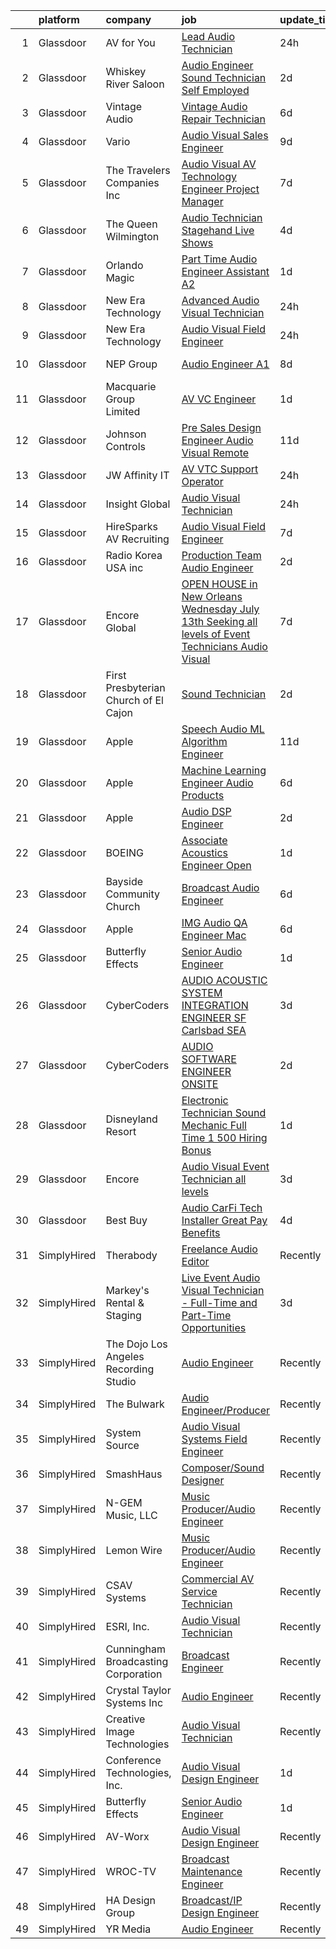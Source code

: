 

|    | platform    | company                               | job                                                                                                                                                                                                                                                                                                                                                                                                                                                                                                                                                                                                                                                                                                                                                                                                                                                                                                                                                                                                                                                                                                                                                                                                                                                                                                                                                                                                      | update_time   | location                    |
|---:|:------------|:--------------------------------------|:---------------------------------------------------------------------------------------------------------------------------------------------------------------------------------------------------------------------------------------------------------------------------------------------------------------------------------------------------------------------------------------------------------------------------------------------------------------------------------------------------------------------------------------------------------------------------------------------------------------------------------------------------------------------------------------------------------------------------------------------------------------------------------------------------------------------------------------------------------------------------------------------------------------------------------------------------------------------------------------------------------------------------------------------------------------------------------------------------------------------------------------------------------------------------------------------------------------------------------------------------------------------------------------------------------------------------------------------------------------------------------------------------------|:--------------|:----------------------------|
|  1 | Glassdoor   | AV for You                            | [Lead Audio Technician](https://www.glassdoor.com/partner/jobListing.htm?pos=105&ao=1110586&s=58&guid=00000181bdabe217a570b6a3a66bd99b&src=GD_JOB_AD&t=SR&vt=w&ea=1&cs=1_0cbc3bff&cb=1656744567659&jobListingId=1007977624948&cpc=AED165184C5D3F86&jrtk=3-0-1g6uqnohrh7it801-1g6uqnoi72go0000-d8b9a1a51ef829f0--6NYlbfkN0CNayYzF1mBaI40OgT78t3Q2d9IxlwDzhsYR4HK7epYUcvSE9uhuRnTwB3XMKr-f0Rgvv7u0tMsSHb-5krd0N5ivpAVyy2OlGdjBUP7rvPa_P-t716QTD6PM-G0bycgkByYN8mDB_c-L0LFlaEyc9x47p89BzQUoPS51Ow82zM5rH30B_FOaAbLyNjI93zm2FsJo6NDCMgUDC1ANkw1hihFzub0qO-UjvHMG19ZNLCYUCgckkwXGZszN9Rjf9sd9VhbCZp9KxSDwa447dYAdjc0D1iq3W0DMjeowPMyZn1wLzVPVDxzbQ-IIu2dj57WO2kf1yUx0kEFHWSTF-2KbwaY3gVzeQWGm6bxNT58Tp9DaC91IaGdttkPrfUDM5z2JDbA0jlzP_HeSe4rmWuTnCuD-uk9gBYIPyWPY-BIuDk04pECpvePeIjUEytiDxqJ1aV8EuK-sict2-1BQGM-3KmYHsOubPpUIUqZ4Ve14_fzgd7atO246SdnTipXvGfKPg5K772fAuyqtQ%3D%3D)                                                                                                                                                                                                                                                                                                                                                                                                                                                                                                                             | 24h           | United States               |
|  2 | Glassdoor   | Whiskey River Saloon                  | [Audio Engineer   Sound Technician   Self Employed](https://www.glassdoor.com/partner/jobListing.htm?pos=128&ao=1136043&s=58&guid=00000181bdabe217a570b6a3a66bd99b&src=GD_JOB_AD&t=SR&vt=w&ea=1&cs=1_2e7d44b2&cb=1656744567662&jobListingId=1007971269908&jrtk=3-0-1g6uqnohrh7it801-1g6uqnoi72go0000-a9997545a0f489a2-)                                                                                                                                                                                                                                                                                                                                                                                                                                                                                                                                                                                                                                                                                                                                                                                                                                                                                                                                                                                                                                                                                  | 2d            | Nashville, TN               |
|  3 | Glassdoor   | Vintage Audio                         | [Vintage Audio Repair Technician](https://www.glassdoor.com/partner/jobListing.htm?pos=106&ao=1110586&s=58&guid=00000181bdabe217a570b6a3a66bd99b&src=GD_JOB_AD&t=SR&vt=w&ea=1&cs=1_084ec3c3&cb=1656744567659&jobListingId=1007963567629&cpc=1AD9FB1E01C94A37&jrtk=3-0-1g6uqnohrh7it801-1g6uqnoi72go0000-58d508f470896aae--6NYlbfkN0BTy4Vq3kUv-8E8fBOrhZt-7WJQYqv7u2ur6JnxlE7nq8o-KOwVTrpWn5LKOajU7h6hwRNTDWIHzXgyaul3ls_SrgdYnD1IdYyfp6eA9Molb9hTxuJ51-aeqpNSbONoP5_28T_5gGVyArpqtNUMURu8oEvTqIwhifmaZYRlOM5Rb0G4FjrNodewwt0eicsirXEgnzDYw95B1FmUWNlsk4khEJNg98gNpASDKprBN5ZyRyYBp2h-fuoPxj-Kri0GEwFnvkzRU8AUVk7fmq_B-4qxEsw6ZC0ulEkekBRrDwoTFbucpEmNc8G0ppvj1vAo2QUUUTwK9UjelsfarSpFLITA3DzfuBy-lBLKIv8PukmV6aI7Fd84lBNbT6E1PX5O4Zr3Y9ZsTk2INrUwxFW3fmV4NurJWiOwdkpsAw_m0IUZb4qlzWLAe9JRQnr77YRuLRooDIgeKHcwQdgicL4hYbeZnH23rDQ_Mj3_saejMR_5S0J22R4tgcVH62H_jnPdKFGtTKU4CMPzBGid5ed8wbfe)                                                                                                                                                                                                                                                                                                                                                                                                                                                                                                               | 6d            | United States               |
|  4 | Glassdoor   | Vario                                 | [Audio Visual Sales Engineer](https://www.glassdoor.com/partner/jobListing.htm?pos=101&ao=1110586&s=58&guid=00000181bdabe217a570b6a3a66bd99b&src=GD_JOB_AD&t=SR&vt=w&ea=1&cs=1_9b0c6a2a&cb=1656744567659&jobListingId=1007957200554&cpc=69B8552047CEAB84&jrtk=3-0-1g6uqnohrh7it801-1g6uqnoi72go0000-1cd875a76430fbde--6NYlbfkN0A4hgeKHdLyHgzaskNEvl2xXMVaueUT71iJOYpLYISQUMokOAxkb6e4txPs6f_S0ebvVT7mjiRIXvY5BrDZHvuKSsr0IpYfoC1TsAC_ZQuScOAhnEr9Rz-GRhmj27X-NIXUH769hQWDtwZmq8aVdcyqDKSjiBY_YyXgHRRdAo-w6Uv0R33OrIb4W-BpGXjT4ks9TlIRrMS3uHKXUdKgDaHtc5zQJbuVkLibUWxA60QCgbaQOOuxaUZqgwF82KTWxJuWVgUj73udTb2F7b7xz9AOD51i06SJ3P5D7KkoCEOKLmENz3Tue7HKpn9KBk38qSiBoXSFFuaCXrHO7cQY1xlwXzHqcacxKVjU6qdRHcYV7tgNZog0c99pqVi0YuBpyqcEAi39WtNmncqCLVxq5f9skiaN4sMAeujbPHY5RBHfW1E7paCtY9mSOgW5lTIO8DPbEpQsKOolgkIoLW57fJBi2YJ-_kLpHL4RohJmq5SRThRegas2mALFOcB7NfPlZ6v548JToxTwu4zsXqVVAJ2O)                                                                                                                                                                                                                                                                                                                                                                                                                                                                                                                   | 9d            | Remote                      |
|  5 | Glassdoor   | The Travelers Companies  Inc          | [Audio Visual  AV  Technology Engineer  Project Manager ](https://www.glassdoor.com/partner/jobListing.htm?pos=112&ao=1110586&s=58&guid=00000181bdabe217a570b6a3a66bd99b&src=GD_JOB_AD&t=SR&vt=w&cs=1_ff78292a&cb=1656744567660&jobListingId=1007962119256&cpc=036CEF58F9688075&jrtk=3-0-1g6uqnohrh7it801-1g6uqnoi72go0000-9157db76399edcec--6NYlbfkN0DwhCR4mE7Dx-CLhz4PI5BhfvPze6ywMzhMsBH5psjCE2akgMDjbc7mgQRF-OO2fE77lmnsitHlMYe71DgCkOAXZbjW_MU9NoF73Rz7QR4gynPML1oO3IhXy6i7KhHOCo_-HDw9Kx3MAhhfqDomPSpYcsyzxPKpoyH0P8Wtxhv9lghcapDdNlyBmlEjrCPg5akrAnLUIHgHWc0Aq3QMrFlCA_PoIlwN5lZw_2M5okDiYDuUUVJBpqCmkz6qaiFULMNlUBIWpQF06zQ-9uGgCIyO1uYqo8ghh4Tf31OPkWperTvii0wZt0KVgcXhEojiyUUtjYcXQZpsd5X-m9P5UUIMDMD4fDVl8yFqgEQUMca1MytPBwrThseiLB0qgXETUlRNlXJ0E3CLUUP3zq3gzJwBibCWZreiWr0AVShYyzuYGmc-98RZW1iv_einWtNB6ily2HTCgG2ftRnyY1OhkuHDTNLD8hZcNKYghcYhNw66zX8o4J8QyzJvyG4rusSyToHqyEyJm9Yjc_j3zqQj07UFHIxPv2hHJ0EjNhNuLLTEBGHSz3hc7jsTxTIapFr3E-NVTeXX48dMN16Ekr1Z3FEQK4q7wf0UuuNMTr_OTKffC4vRRXr4u7Yt)                                                                                                                                                                                                                                                                                                                                                                                            | 7d            | Hartford, CT                |
|  6 | Glassdoor   | The Queen Wilmington                  | [Audio Technician Stagehand   Live Shows](https://www.glassdoor.com/partner/jobListing.htm?pos=108&ao=1110586&s=58&guid=00000181bdabe217a570b6a3a66bd99b&src=GD_JOB_AD&t=SR&vt=w&ea=1&cs=1_ba14cc7f&cb=1656744567660&jobListingId=1007966552689&cpc=3B453408E5782294&jrtk=3-0-1g6uqnohrh7it801-1g6uqnoi72go0000-0a597ef59f6595a1--6NYlbfkN0DAwgduWqBP7ymGN-lTADpinz2i-23XbRAyg5ywqS-MDZOH5KRN50Eg5OshODzGLGLm13hQoyykeIYb-JTZUuH0L7njB9xeMMJOPPM-oOtUH1EqH2n7RNEK3ml12EUNwhUD3Aopz7w6Aobj32vU-06-WoqIu1BrmOxEESeLkys559iOMOMXe_898IogzIvHgHU_90knbx2KaUCWmKUo6yOJ9L9s4jN9zRqHIDCdSL72qBvXspdglEIMIXm84dPcGPttP-0dCP6d9Yri5nn1RwAatI7FzVjXCjr-jSKEaDuIu4CH_TUa81AI8divT76Sd2Jc1JoT5iQikKEFkV8SM5CFo10PINMaQ5sDFzpkTGGOcsKgcIFDpN5RhkMthwf2wxQTbE-WnkRMx7uGYPAHOF8gxe9pJOr5sSvloP_CggdO75CFf7D-LIX2qm3v7JmP9Kq8X6aM1MQAisjQb3fjGKD7LWw6Y2dxTBtlLsALD7Tx4FBg63auQ2eoqIDOVKv0hYVLqxLBla_VBQ%3D%3D)                                                                                                                                                                                                                                                                                                                                                                                                                                                                                                           | 4d            | Wilmington, DE              |
|  7 | Glassdoor   | Orlando Magic                         | [Part Time Audio Engineer Assistant  A2 ](https://www.glassdoor.com/partner/jobListing.htm?pos=126&ao=1136043&s=58&guid=00000181bdabe217a570b6a3a66bd99b&src=GD_JOB_AD&t=SR&vt=w&cs=1_715fe9f7&cb=1656744567662&jobListingId=1007973255395&jrtk=3-0-1g6uqnohrh7it801-1g6uqnoi72go0000-5782749b78aef498-)                                                                                                                                                                                                                                                                                                                                                                                                                                                                                                                                                                                                                                                                                                                                                                                                                                                                                                                                                                                                                                                                                                 | 1d            | Orlando, FL                 |
|  8 | Glassdoor   | New Era Technology                    | [Advanced Audio Visual Technician](https://www.glassdoor.com/partner/jobListing.htm?pos=119&ao=1110586&s=58&guid=00000181bdabe217a570b6a3a66bd99b&src=GD_JOB_AD&t=SR&vt=w&cs=1_01ddc959&cb=1656744567661&jobListingId=1007976621486&cpc=878687325D2A5CC7&jrtk=3-0-1g6uqnohrh7it801-1g6uqnoi72go0000-ce805bc4f826c2dc--6NYlbfkN0AfJG_xRG53mg9dqGX-4VxTWJDceace7w4jwCqXHg4RLhP8YKpBAAOY2lKQH1t5-vC2A0oA873bfHflWe_bO9WRMj4f37PahWLmp3hsVSOpOEUedzzPxy2qdk74vCuaUtSF4OG1g4W5N_52AG-pGwAlRa6vWNI0jyILVkXHXIOq2bcArL7qdE5gOhm3SYiHPVylTrqzJVKbfb9WgGoeuLleKcq5uaA-9Mw9adKNZwpmpw8GZT3_pJKbj1XWOFFjsTbkW511KlkjWD7KEcLe5k50hiMbIIBi8XzsriAQhn-o99SMLveUJ3bsV2n2i80kxC7p1e9ddwD77PBlQGNs9xeRyiCQBiEc7eD74eScx0aSMSL4KSkv5xTZ_qXeN5XIpzu7PrAURk62X1zKwWXemqdgkrLqBQGmtemsKv-0a1EULdsaBKnl1zlWwtYs3Q61lYqOkI8HzYb9GsR0sHEJiRS6b0-M_K40kueqGXEZ37IDBw%3D%3D)                                                                                                                                                                                                                                                                                                                                                                                                                                                                                                                                                       | 24h           | Columbus, OH                |
|  9 | Glassdoor   | New Era Technology                    | [Audio Visual Field Engineer](https://www.glassdoor.com/partner/jobListing.htm?pos=113&ao=1110586&s=58&guid=00000181bdabe217a570b6a3a66bd99b&src=GD_JOB_AD&t=SR&vt=w&cs=1_eda734b9&cb=1656744567661&jobListingId=1007976619868&cpc=214153447B1391FC&jrtk=3-0-1g6uqnohrh7it801-1g6uqnoi72go0000-a5b1ab3249371daf--6NYlbfkN0AfJG_xRG53mg9dqGX-4VxTWJDceace7w4jwCqXHg4RLhP8YKpBAAOY2lKQH1t5-vC2A0oA873bfFQAzioHO7A5g9ar69k4xTY8SlhoiemRuXLpoqgajYQ956ZrlclGkWyr0Gic6OsmnXhhxXjiWDQmfiMm0LQGMYTWi6FXPp7UUZbKTdQ7V_kUlGDmywus8QTWAClpkCkp1T8wszlFPYTPPk1v2ZwkbU2pVzIjbCHATwfa8Iw-OBubn39mWzNhUnmxOmib77_wuRL82pQ198npNdIZQg1dCrVomFVphCDbwCvQlDuPigqipC92BvQbpabLnO4mvd-rU4AmJlb2W1ytzaEa-Qly3YyOuN9DyDoGyV83LvqASuUx3zFfpE8B0Mq06M0yPNo95bzffwnEcZ72K136SFRSdZvfLCVWz4WcLAq3dZ13-XQAX1UgijIJN1VAsgqhYgihg9aHNWAxMU4OIIvvcD7O6Ku6WuLZIvfz7A%3D%3D)                                                                                                                                                                                                                                                                                                                                                                                                                                                                                                                                                            | 24h           | Minnetonka, MN              |
| 10 | Glassdoor   | NEP Group                             | [Audio Engineer A1](https://www.glassdoor.com/partner/jobListing.htm?pos=129&ao=1136043&s=58&guid=00000181bdabe217a570b6a3a66bd99b&src=GD_JOB_AD&t=SR&vt=w&ea=1&cs=1_b4c3f578&cb=1656744567662&jobListingId=1007960748460&jrtk=3-0-1g6uqnohrh7it801-1g6uqnoi72go0000-93ec31f0eeedc6ba-)                                                                                                                                                                                                                                                                                                                                                                                                                                                                                                                                                                                                                                                                                                                                                                                                                                                                                                                                                                                                                                                                                                                  | 8d            | New York, NY                |
| 11 | Glassdoor   | Macquarie Group Limited               | [AV VC Engineer](https://www.glassdoor.com/partner/jobListing.htm?pos=102&ao=1110586&s=58&guid=00000181bdabe217a570b6a3a66bd99b&src=GD_JOB_AD&t=SR&vt=w&cs=1_825a7b98&cb=1656744567658&jobListingId=1007975168648&cpc=A4C1E4276E693E09&jrtk=3-0-1g6uqnohrh7it801-1g6uqnoi72go0000-feee33885a548d26--6NYlbfkN0Buby3bM6xh3PvoctOm6nU0sG10uZOdQYvMWxvRDCBuHZP9gZtXeKBRA3GjHBhNf7pD68zSqMIpsJ-qYwWljPySJwgwQ8tg1xacKIWJSHiEWGWcl_uj_tFfrwb85AbQKVMCkY2qJ_5pcRCCPNChoJkKIIM-ZRqclLdIgjFmBsHPAqKC_w2u9BUczm6QDj0LD6EtAsT5i7Oz7iROU9M1ElXY9GmGkbri2t90wsOmi9t_GivLIBk9Oqh1FYz82A1kPKArLlgVWni10WM4NRPCn6PG3FE0vqdUSUP3GaXKuQhN_3FIE5jTkBWAmWFQovqvnkaXwXZH_NeJb0QPuPNdOKeFc83mJ5cWveEYd0eHHkh1xD6rTYt0CODTSJgreIrLQUyr1kXmrqp7kvdQWKDD3wqzmUqnrgrlLniZ7kjA85itHubDm-K2LwjEshilfqUBLVMN1nadI-YX6RC-UQZLicaUYbz8xdArtDgIfuRxaBvegBVKfeGD7bTy82sBwjDi58In3emSTykfMg%3D%3D)                                                                                                                                                                                                                                                                                                                                                                                                                                                                                                                                         | 1d            | New York, NY                |
| 12 | Glassdoor   | Johnson Controls                      | [Pre Sales Design Engineer  Audio Visual Remote](https://www.glassdoor.com/partner/jobListing.htm?pos=103&ao=1110586&s=58&guid=00000181bdabe217a570b6a3a66bd99b&src=GD_JOB_AD&t=SR&vt=w&cs=1_b235c5b3&cb=1656744567658&jobListingId=1007952143167&cpc=F98E0F2420A5F546&jrtk=3-0-1g6uqnohrh7it801-1g6uqnoi72go0000-b3f02605dbb9b13b--6NYlbfkN0BiJjoAX1y632RJo0LgExWlQmIqESJcD9SmircHFj8EI1Q71FD2QN7UPy-wV1RweULECK8rGZdpcMgMtsPMEj30bZXTgUjCRjd0-d03T3R7Li5zA9aq2KuSMeYIhwDv1QhePEYm5fpdszIRdHK2LGb8Qgic8L2245-4rRbtk_1P8J69t-mn5x-Uu7u5FuETfl5lxTNi2xS2uNkV4ilvWAbdToLs2MolXJVz_5IopBDpKdIJrbnG29EtDDo-OzRnR0m3z26qyNrOYHkvyQlGU82c85QBFb3i4yjiYYx_ceDA50dcA9XEe8_DYEiwHpA9EmMfWjn8dAk4nw1Unyz_0tK2XYqAesnwNKllElduz9bIXy5bkyMDzJ4Lx9vnq4G6AJTMxE_q4xpiKks1Lp4diaH_l0Q-ee_zyFlwErGMxaA3iFJLw-5tO9ImdZ2hM31uq8FybTLSFMIcI4pAATuMYQHSJ8kH-HU49OgH5LvmbdPiqvEj9fMQpH-JheSAwJPkwbo%3D)                                                                                                                                                                                                                                                                                                                                                                                                                                                                                                                       | 11d           | Roswell, GA                 |
| 13 | Glassdoor   | JW Affinity IT                        | [AV VTC Support Operator](https://www.glassdoor.com/partner/jobListing.htm?pos=110&ao=1110586&s=58&guid=00000181bdabe217a570b6a3a66bd99b&src=GD_JOB_AD&t=SR&vt=w&ea=1&cs=1_bf033678&cb=1656744567660&jobListingId=1007977830934&cpc=619322B613A5457C&jrtk=3-0-1g6uqnohrh7it801-1g6uqnoi72go0000-20b76cec42a21c5e--6NYlbfkN0DfhRLDY5E7BVY3xhBTAobuSaZ3WR2SqAJ-w4NHeQGDZ4N7kqSqiwTqhA3g91HCjWRG5hG72Y_h_60ixxe0b-MBr78LGcqMDR_mqk-hyO-CWEkGiF5lU68Xf4a8zvaA-DkL6Io8OwyFLpCALOTo1Yk3uP-EISnwhz8VLNCfHvvYUi-KTVb4KGs9Rtl4JBQbANMuC4wSC8UVLZwe0VG4UQgWgjM6I39TN0zbMBCgINNuTlOxWXmOLZqobZaydXWV0WC69MAx-8JudNIZmFh1d52PwZWjUSVTeEvIiPSbZOikkQJN4sCsv8cry7A2t-Cdco64kXe4OtpUDEPVI3prHI8vz8NU5ZCDtlED5fxOJFvNkyNBHvG5n_SxgvSn2KYtyI2ZTOrqSRco9b2-j8svHJnHGwBo9lsgWpik3cLFOSsKNfoyAYzID10dmtnSTERCy4p4n6GVOf1FLnfmoyBJFyva4GzxCNKNIy0yMOKh3qApd24rL20GStv1Ef4qTXRtiUvUIPvPyNtaug%3D%3D)                                                                                                                                                                                                                                                                                                                                                                                                                                                                                                                           | 24h           | Manassas, VA                |
| 14 | Glassdoor   | Insight Global                        | [Audio Visual Technician](https://www.glassdoor.com/partner/jobListing.htm?pos=125&ao=1110586&s=58&guid=00000181bdabe217a570b6a3a66bd99b&src=GD_JOB_AD&t=SR&vt=w&ea=1&cs=1_7a4ec960&cb=1656744567662&jobListingId=1007977254999&cpc=654405A9B1E0A9F5&jrtk=3-0-1g6uqnohrh7it801-1g6uqnoi72go0000-2cf78cfa7ae09237--6NYlbfkN0BKkHZu3wF05EeDimN_p6sYpKCMArvwa95YdH7UpkaBCoSUOkIYlUzfko_ccLyKPPJkb8BOJ4g2CEB71fpalQw85JP1zyTvN421pSn2EqizEi2E05Ka7ZovWwPkxxTUCm7nIB8whW1ePGOb8_PE_0_jIZIAxy-PbRGsFduFArJ9OFWM-qDfH9S1hM1jupWudMcFWDwS-dl0DIOD18nxUc_DV67rVUuH5RcY8XU9ctRaYbK-YZCQS0_AYo-OUVONX3juwfTvSQ8luyaaIKhdONfw7NxdtpVRV74TmF4OvfQyJHb1AFFdUgqMgtVQMa5S8Ix7wMc6LYSrB2xIpQyx9-XjAqKDQIKG9BaQAK98d-8-yzVffkXKtpQMIS2J0M-E7fMGN5NCVydeR54mCE3BynlpFVKzKbiaPe0RvlLPw-Bo73SkIlisIzgy20RMu_h8eDZf-IzAQ0sfH6kRdFuCZKdP7QXqdUl3YvkiN3wnxnZBrkZPgxgq6c9ZpVFelrIEO0piHg0EwUesYQ%3D%3D)                                                                                                                                                                                                                                                                                                                                                                                                                                                                                                                           | 24h           | Phoenix, AZ                 |
| 15 | Glassdoor   | HireSparks AV Recruiting              | [Audio Visual Field Engineer](https://www.glassdoor.com/partner/jobListing.htm?pos=122&ao=1110586&s=58&guid=00000181bdabe217a570b6a3a66bd99b&src=GD_JOB_AD&t=SR&vt=w&ea=1&cs=1_7a3b2e5e&cb=1656744567662&jobListingId=1007962002860&cpc=155EB9D5185558AF&jrtk=3-0-1g6uqnohrh7it801-1g6uqnoi72go0000-81184c844dfa92f3--6NYlbfkN0CgISsLKYw0qJRFWluNVVgIYeD3xM8qesrjCvAKwjwwKRSQqxAUlElEhVVO1a0J4UkA37poQgjbZY1QnDTPT4wS0_E0_dOPhz9b7tU5JjqzJS1dMLA1AzCzxnGbsVx9aUqbHR8up0zyA7HgNw_mohGK8b_MkA3gUE-1OV1kvumezIQA3fLQjC3MZmndA_s6r_Tw3bahM_zeg4qvgn6EPtCyS4eXpAML3jxUYeBB8sVVpG7zGHRYs2LSR5gBJJTHtpbW_9nhgd5-nghtKy0qJYH3ODjbRmsD5fo6iMk9C3IMyFUCyUcI7VjChFQGsQIU1dbGcBEhq7xNdqxjJomA-HZCNqLtI5W-Esj1JvAdSK3s3mZVRbJo7mrbBoA_RUuieGj1A2WMgIzysiIPSzBzjveguE1Hqz629VGnQFxyAOy8OVXRykut6Svz82ywMbCjfQVN0JZEsZ1-Z5jzQ5scDgJU7GycJsKlxXvpVVlGCBV6e3YSLLFVlwegGxiNT08QIGT7hd3XVAFVSxmhugjh3zcj)                                                                                                                                                                                                                                                                                                                                                                                                                                                                                                                   | 7d            | Washington, DC              |
| 16 | Glassdoor   | Radio Korea USA  inc                  | [Production Team Audio Engineer](https://www.glassdoor.com/partner/jobListing.htm?pos=109&ao=1110586&s=58&guid=00000181bdabe217a570b6a3a66bd99b&src=GD_JOB_AD&t=SR&vt=w&ea=1&cs=1_e444c4ec&cb=1656744567660&jobListingId=1007971360527&cpc=1120CD366D53BFD9&jrtk=3-0-1g6uqnohrh7it801-1g6uqnoi72go0000-c49b9dda932026b5--6NYlbfkN0DeXU0vMxLyKhfauY-dgUBa_3v1DHLtGGo4EP_Dl8CiY0U2FbFCTSNb0R-8JM4BTXHCxFRrCG2AE5RZAwhnc0KU72O88kCYsCT8ywECthNN6o7yCMeR7px8Z03FQkXUrQZImNN1D1Lf21QvQeprZ0o7jCVpe0rNZPyF-9KlmqVWsw42AWeZXvuOIG7A-J5MLPYbu1YP9tM9JK2OFvzzecydfY8w0KkdP048w9UctvcnsqNK7MTyxHj4Bwe_YH-hnUtszuWJVh9no4zn5JaadYDPaD7XK_AyGdi2v7WGS-6P6z2ujRJZfcHMxySesomSiRXa_HYFX97_RbEQ8Z-n5F-VudN_hE0iB7d89la20OBKBOu07GW-to_rF-7P6sINXH6gCfHYkHzDMd4nhUhD1c7CVTmFwn4X_mPg-zQHWN0T7SxbKbQxz70hJPPoPHRm436bBv7ChidNVkc0MDz-YrPJoRqvsbLvGEVfcVvXTtFSctBB77KIyZwVmVVVw4heGuHp_0Xsp7Szbw%3D%3D)                                                                                                                                                                                                                                                                                                                                                                                                                                                                                                                    | 2d            | Los Angeles, CA             |
| 17 | Glassdoor   | Encore Global                         | [OPEN HOUSE in New Orleans  Wednesday  July 13th   Seeking all levels of Event Technicians Audio Visual](https://www.glassdoor.com/partner/jobListing.htm?pos=104&ao=1110586&s=58&guid=00000181bdabe217a570b6a3a66bd99b&src=GD_JOB_AD&t=SR&vt=w&cs=1_08cbf3d7&cb=1656744567659&jobListingId=1007961869166&cpc=FB6F227FC56D9DE8&jrtk=3-0-1g6uqnohrh7it801-1g6uqnoi72go0000-4e62b0665614b34d--6NYlbfkN0DiX9_ELqLcWvcQdAJ_mAJi2NFOxgwEdIhsd60HBEEsVHnokwncYg88s1gG51m27l67RsGGCSliUj6GlgU3-WEzT3ywkHvhfJ9yTJvA4JfrbjGKz6WQF9NShE0qDD7zGTlM_dTa45uHycAVPCnH4JBa1lhXMaG8vky3Zr6M4eHDzO3b8pqey77Epp_nEuPtBqvRZGnwiNMPXeZCRZ1FBRHeEMJWmMsm2PtUBho-VZzwEYX1Xaz9EgOHzhOmI9H6v3W1Lz_y30ezZdMw7rt90lRftft17f2IEKzQxfrx5Bj9r4zGfYhnbstTd26UcXuaggagwFlX6V22m3OityX8Z3uwJPmZ-tPoI_TChKZGhlxfrq4ZLZhEv82itci7PWSMXihNOx2096eJZFGCQAX2p1nPhAXYOlLemBV46PkiC5dJrfiHViZeErbp3WRZdIkJMHHxPvVHegqK5W9gwNPupVNBhaNKk9aj1borLrUDV2b_8GQJFBQDMOiV)                                                                                                                                                                                                                                                                                                                                                                                                                                                                             | 7d            | New Orleans, LA             |
| 18 | Glassdoor   | First Presbyterian Church of El Cajon | [Sound Technician](https://www.glassdoor.com/partner/jobListing.htm?pos=114&ao=1110586&s=58&guid=00000181bdabe217a570b6a3a66bd99b&src=GD_JOB_AD&t=SR&vt=w&ea=1&cs=1_942f8903&cb=1656744567661&jobListingId=1007971107346&cpc=B27F49C9D64D6F84&jrtk=3-0-1g6uqnohrh7it801-1g6uqnoi72go0000-cf06e173e6b2a99c--6NYlbfkN0DzaDHVbxJ-LJZej0v9fk4K-FwNocoxjQ_zxp68kPBvcumie1VJXICytU4g8jaWnCmQLD5tk7p0SmFeGoznkeIWeAprTYBIMffxnDbov054rybuam6XiqwsJgdqPpYTISSpzpBpHRUOHXOVjVSzURm9nTR2TPdMi76YiL9GwH6Jfj1GQf6C_biLRlqKEJDbxfuee7yd1mVDlXC4GucSm7vmbzdwynONd_K3e07telhcAIi93BdqRtxXMZYCsH7H1DXWy6_R9ze8XEFMimytSers7NOz-e5DmVdW2sGU06XE-ShbY1_CYDmw3eKLVN9jEAFNyf0XawJ84CnDY3VB7P-CK3lcHmCy2J0RZkC7fVSUXKfQHsboFk5EkM5SXFy7HNIZld4ZYydTg085wZOLsqj15BC9LB0TUKCHPG9VFXrW5CaNIMeqZAj7gGn2YL-rv1iVf1deDBAdbT-uomyf5YEol5CDY7-ZvveNEmyinbvkXgjJqPWtHvCKRPS8lQMHSDpvy-vwyXvRBg%3D%3D)                                                                                                                                                                                                                                                                                                                                                                                                                                                                                                                                  | 2d            | El Cajon, CA                |
| 19 | Glassdoor   | Apple                                 | [Speech   Audio ML Algorithm Engineer](https://www.glassdoor.com/partner/jobListing.htm?pos=121&ao=1110586&s=58&guid=00000181bdabe217a570b6a3a66bd99b&src=GD_JOB_AD&t=SR&vt=w&cs=1_0529b0b2&cb=1656744567662&jobListingId=1007950938166&cpc=F41FEAB56D215062&jrtk=3-0-1g6uqnohrh7it801-1g6uqnoi72go0000-416ccb7ae30ec39f--6NYlbfkN0BvKrLyj5gPmtZO9T8euul8TCxuuKNOtzRJOomxnwSEodTz2Bc-sPZl29JElYHfcoRPDDLo3sHPP-K5dRcGO8rPNXUXsYzvYP5JWz9kLN0ZRg_oEN8n03VhstGnW0EBfOtfUhNkkbNxA4Urlv0cCP8cm4OieVMbhhmb8-ohIollJuplaHT3ZsNZE-Jz6z8aFrTc5YkGtHfB9k6GQSFvdaqU-rcXUG5duNcw0SV5ys5qZuqHTyErMSxE6NSjALoq91Jn-XTGohQWiTBp660HoNwcX-Yop8f0whI0ITaCMd7n0V0Lqv-XwrmdDBF2EtHRDGPbqen0RKd9pMoZlobbmsWRwzUB1rKJdtQWOTagd1DUCDrUNxn6IZAsgkfL6r46Be3rXofmHgZbVpeT_gjXQNtOX2mSLSbQXHhDHfD9d1g-qbv3KxOKfDIXie7cL6sCiScvhSxNMbjyX8v3RHJYNOc-Kbhm1H6t_Wr5C53QaYtQmcrIHBz_Fz6Cs1-8v2Z6oEHBVr_F_UGOdAnJ3wepFF6XQ2J-mZuEq1bCAe3sL10zwegY6balu7d25q716X5E8vHpe57H0JbTMN1a2djmYpoDvmy-vWo0nrDW7n-XMaUhTFgn_x477L0NQkchlVPd9JjvLhcxRcJ57logyNU0XAdnH-TAv71McQMw2ivaoGSD0vpwXJXkzDp-XvDCjo6-k4F0-lauEfkxXMcNp_MPz0Nc9qNIg_aJAj9t75X_fhMRU6vdSrCkQujeYRwpzrkvO_uL3Tzp_XUGplSSuMcD-OVQqo87VpQSsNNh5-9wBlGQzihZ9gd6NqKPt6zoKGRCMS0xyhoufYn34qHL2Xc9SOcNZLya-7t7BZD7Mh7KImgHNSOMs3T9_GVxY7yb9WXfZd2SmqoJsIuLN4drBMnt47IOgRi0i1T2UUc4w_VvOcANB1mignlcqzw_Zh20e9Oh0JU-515NbEIRHQ%3D%3D)                                                   | 11d           | Culver City, CA             |
| 20 | Glassdoor   | Apple                                 | [Machine Learning Engineer  Audio Products](https://www.glassdoor.com/partner/jobListing.htm?pos=117&ao=1110586&s=58&guid=00000181bdabe217a570b6a3a66bd99b&src=GD_JOB_AD&t=SR&vt=w&cs=1_c26c2a21&cb=1656744567661&jobListingId=1007963574780&cpc=5EFBB0462F9C6B7A&jrtk=3-0-1g6uqnohrh7it801-1g6uqnoi72go0000-c49561d505b56c66--6NYlbfkN0BvKrLyj5gPmtZO9T8euul8TCxuuKNOtzRJOomxnwSEodTz2Bc-sPZl8WPllYOnI2hdnddGV9WK-yG4EctdurmsYwC992_5eXYIZR5lJ9xYBk_c5lstKlbpnEOWoZXcRo7NjLf_0wBQDP3kvrgQQTOpgCWfN13f-FPi62jZtSX6_UEb4kAQ-ltSWj7HqycC_IZ4jZfs9o4lF8BxYUFnFRW-eJY5qvY5RpN4YA9tWq6K5ZXl0z0ppQZEFYgj8dWcm208_IlLxB56pwNhf3bOo-hBPQMAbNYgIu8V-gDLqqoFTm2XsTUWPwU9-Vem43NJa9prI3rzXHz1XLnsO_SvBfN6ukn2LLxa9QWxp6ntcspDUImlTUDANQnJCoW9-0tB7IAa3G8jy331Dk-kqntGSyBFStrE2rElNGn7XiwT-QxvFabPbCH8Q1BUMgZLmxYFv8VRgeDC6h7ExYbJCNzH0_H9QBNhmjW-fHJn4K4asDL2PZtZOtEkHhyMOoupyPKkdnQdVM1GZDoUCyf9h-1DjqlTs5WFBPmiS5SVvnP7uR83P0ymZigU0Q9wDFKfcBvvH8I-QA5FFzZ09o4GBnEyPlSO7zdiivC7SKJLgYygGf1XIp6tp2RztezqBjZ99odJUSprdmJlx7zR6aZWcjRUKrqruGr1nH8yTHfeXcM1mtmtSDsWPKF4osozmAl7QBQhUCKhnWgY4Mait2jnUXF0DMucMxtnDxA-NfBNmMul8cxxI40YFo8gkHg2JyUeaerjfCXanTxBj8-Oh8N5zxPFPap3tijqdlL_w7zHMNZClXOntWIshCMx9UZJujm7tGwXzQUm8yP8hZy6A4CTDjfn4WZ5nw6eQsYij4nX5tcOJi-KRqvQwaW9SOCOsI_sFcdoMBhqPaiPXXwshkTkVxOeWpNthuUDDWPkXKLcKsIk_RDlzrPZGlS1vFmRqS7T19DqnE-UTlFJ29xhCie5Iu_4nm0FpoOffJ9alF2p2FlK1GoW8g%3D%3D)              | 6d            | San Diego, CA               |
| 21 | Glassdoor   | Apple                                 | [Audio DSP Engineer](https://www.glassdoor.com/partner/jobListing.htm?pos=111&ao=1110586&s=58&guid=00000181bdabe217a570b6a3a66bd99b&src=GD_JOB_AD&t=SR&vt=w&cs=1_6cc1be2f&cb=1656744567660&jobListingId=1007970094257&cpc=F41FEAB56D215062&jrtk=3-0-1g6uqnohrh7it801-1g6uqnoi72go0000-c3a61125cf6b7ee1--6NYlbfkN0BvKrLyj5gPmtZO9T8euul8TCxuuKNOtzRJOomxnwSEodTz2Bc-sPZlt2Zgji_QUXGiuRh9ISVi1yXfoi4KdYVy_-NmHbwP0kF9DbxmkreV3slSApOG5ykhYULf8iWy3-AJbx2AmRSR5un8re6dw_4UFsU6HHr4aIAogrDNTybCeB0h7OQ6okrYEgktiamFtcdF3p211TX1hjVDv4a3awrk5UBDP3zLzTapDZxLRmvUj_gZ9nffC-4gc0ibgQT48WtGgbV4BHBvhqhLQhbHzf6dS1GD9IiCmVw-sUjIX4IKlPcGSz4NiRvEdcCBkpy0Z-3qaew-iQayZmzzF5fsHWnc_0MLLZVQBg2sVj93W3F_1Bw2GAOVoggZLQ4HrQR5wjOnPiFO3t469j0Rc110ROmmMmNE29nENySS_8uigDgmiYzizS8g6Chu-6kE5Asw6c3zB8RuQHeP0a51HrhNSHuxK9esuXjfLW3vdM2YAf-Bo7TETAK6dxfZjudhQv4KxfAx0gF7VEGs-HhhfdZ-reUnT8MgfrEtNFpzZ58u-sHW3PRX9FeqqZbn6jlKmQ0enU2VBT_ZDTTIpg3a-doK_6eWW4K2Fu9QBNAfy99SKHvkFG_XHoqr7jVryDYb21O6mChTJhgzor56XLSy_drNdh9bXuntRFUVkgGlD-4KNd98WOR8lFg5VhWoHQMOsMuzRr5Lin9A8Sq6-p6sSxmhestGiye5oRV6FWul1nFWxTxCePhpLMXP7P_eLMyaguWjres9OF2RIP-9s_yMlOTe-o9noceiDClooM3iGqWvxCY1vX6Qd0g38vpAZSSbc6r8xGI8PoDGm8pSmmCPl-clatjVLO-m_fIdrb4FzvsbdqiVo61UXNpNUl64XWaC4zXiZBUTjm4k2gpWzdHuVXtsKDkKox7Ff924mqQxXFkuhRQr5SlvW_WC040hxX-BPu0nURw%3D)                                                                                   | 2d            | Cupertino, CA               |
| 22 | Glassdoor   | BOEING                                | [Associate Acoustics Engineer  Open ](https://www.glassdoor.com/partner/jobListing.htm?pos=115&ao=1110586&s=58&guid=00000181bdabe217a570b6a3a66bd99b&src=GD_JOB_AD&t=SR&vt=w&cs=1_c1002412&cb=1656744567661&jobListingId=1007973818186&cpc=8A48E7D5890B96AC&jrtk=3-0-1g6uqnohrh7it801-1g6uqnoi72go0000-5acf73f29a1d07d2--6NYlbfkN0BddK4H-tsabPiX3BvkwhvbvP4OkLNzlRX6egXJy9Hb11ERhvpR4KXHOGIJSt-F4EmMxiZ1000gRY2SHCDyUBP4UCGQs-2JDugEzJbym480mHxE4zM6UjxR8-olqn5IftNVTFe92Bwbvo2_a14stxgPRnzxGkPbcPY_0NhnvD_Luc5cD59Dxw480BJsy9SY-Euxad_KIkpwjE6-njTMd7KL9WooDGYQkM4i2AP4ewrEUxaecKpuZTIS7hCoLGh-T6xyx7JfY0MVf9gT_VCOVehxJpsZeK-NXHWkTebgyfisobHVGXpdpKBSvs8Ops8yJpvTAJbtlWVa6qXPEagbmlDHzKyQaumt3v-PXCvyU7o8fTJ3SMkPvGZZgw4GM5GStHxIiFrgYjW9O6tKVGQiZK1NbS2ma8yzeyH1e6IJrTSxZyWIedlbINXL)                                                                                                                                                                                                                                                                                                                                                                                                                                                                                                                                                                                                                | 1d            | Everett, WA                 |
| 23 | Glassdoor   | Bayside Community Church              | [Broadcast Audio Engineer](https://www.glassdoor.com/partner/jobListing.htm?pos=130&ao=1136043&s=58&guid=00000181bdabe217a570b6a3a66bd99b&src=GD_JOB_AD&t=SR&vt=w&cs=1_0eb337c7&cb=1656744567662&jobListingId=1007963342171&jrtk=3-0-1g6uqnohrh7it801-1g6uqnoi72go0000-58ee54a603225b95-)                                                                                                                                                                                                                                                                                                                                                                                                                                                                                                                                                                                                                                                                                                                                                                                                                                                                                                                                                                                                                                                                                                                | 6d            | Bradenton, FL               |
| 24 | Glassdoor   | Apple                                 | [IMG Audio QA Engineer  Mac ](https://www.glassdoor.com/partner/jobListing.htm?pos=107&ao=1110586&s=58&guid=00000181bdabe217a570b6a3a66bd99b&src=GD_JOB_AD&t=SR&vt=w&cs=1_e89d60d0&cb=1656744567659&jobListingId=1007963574671&cpc=8795CF9063CD573D&jrtk=3-0-1g6uqnohrh7it801-1g6uqnoi72go0000-9023f638611bdf58--6NYlbfkN0BvKrLyj5gPmtZO9T8euul8TCxuuKNOtzRJOomxnwSEodTz2Bc-sPZlt2Zgji_QUXGm5sNVjRZOI_2Y-uXrxncZlIYSPJM4PFoMJr-KsjnxUv5-SzX-o8KUVOJaHProVbBDwarh1f7h8bfYjy4HymOOVarqIcGuDhThNs87O-EMPFNu0f8UJ9DZVJMltqAXRD4Ac158XoQ6mLX9h4-Q7AL3enP0W17mBo_7wJQS12jfGxLHcL5dx3DGF5JWay8VzyiMHPvl6fHBlDG21gBXEgmQfZQrkb5BZ5xZ-zahhtHJ6PU7ZEHbGa69njPh09q14dbBgyNL_wUlDFnjrsqfVqNuVO8wt6iISfEwvRQ6SPGujEjIWdL9XSkCJf9tVEIU6QDKfzrHKJGNlRfg4v28gNYR0sqOZg6Rz7oY5SqfnsajkVezC3fdO2XiquSBASDVAqAcQU9Qm09792ld1TMIbNv9YfqZoIet9J7cuKmRiv3NbTtdHI5t576vsLoeKK0qehEGVGojvTGWMbfrdR0pNIuYvEdgle-S-nmjrjamXE3JxywjHEO79ADcoIqwwbCclqnpw5ztoE9VGkDQCTq5PljNODY_FQl1l7TLksNhGnVdYi27XCQFsQMz4GVwBUqqDKSg_4lWJV1zgQRU1tj3jr5cxdhJIUmBFcA6VxxUAcnaA_JSl7v3AnbEa7NYOkGlGymLfON3e46MZntT5QfgsNA04wpjSWivObaPZoXw-4fRq7ahT8podAmj5m9F1CiYwYXK5KEjkeXaq11dABhJFAe8wvhTO7D0Ya-D8FdB9xOoksoGeKbLNorys1OmysHVT7lSa2tq1c7sXXlIvu06TA4W10dhotJuVST4XKH4FNHu6vRGrM7wpo8koZJNxktE36fucmqMPHUVdeCGsNX8L_scVHLfbGL7uaHY8q6_7aGuyYcLWPPcVpYyzPWFLbQhvVh7xFlx4OPYoA%3D%3D)                                                            | 6d            | Cupertino, CA               |
| 25 | Glassdoor   | Butterfly Effects                     | [Senior Audio Engineer](https://www.glassdoor.com/partner/jobListing.htm?pos=127&ao=1136043&s=58&guid=00000181bdabe217a570b6a3a66bd99b&src=GD_JOB_AD&t=SR&vt=w&ea=1&cs=1_749439d0&cb=1656744567662&jobListingId=1007975010975&jrtk=3-0-1g6uqnohrh7it801-1g6uqnoi72go0000-9cbc0f961de8e1b4-)                                                                                                                                                                                                                                                                                                                                                                                                                                                                                                                                                                                                                                                                                                                                                                                                                                                                                                                                                                                                                                                                                                              | 1d            | Weston, MA                  |
| 26 | Glassdoor   | CyberCoders                           | [AUDIO   ACOUSTIC SYSTEM INTEGRATION ENGINEER  SF Carlsbad  SEA ](https://www.glassdoor.com/partner/jobListing.htm?pos=123&ao=1110586&s=58&guid=00000181bdabe217a570b6a3a66bd99b&src=GD_JOB_AD&t=SR&vt=w&ea=1&cs=1_4f7da239&cb=1656744567662&jobListingId=1007969018050&cpc=6FC5BA77C9A4CD78&jrtk=3-0-1g6uqnohrh7it801-1g6uqnoi72go0000-9253c327a7c8661f--6NYlbfkN0CpFJQzrgRR8WqXWK1qKKEqALWJw739KlKqr2H-MSI4eoBlI4EFrmor2FYZMP3muM1Mcqu8sVXnn6lbK8JIHqfNUfwXhlorrCyZyj0vRAagbAWxvLUYhQasGHxHbO3MIUE9KvQ0zf-hvPI-eq27adppPyptNAVTzHYzv87H7zbbNFMTzR8pPU3sTW97BXCzGA74DY5netVu5GNL99U_3dY7qkflUen0H994aLghnvS8rxj-W_yJ-hDupEuTXOdPZ24BGZb_JevDa-2XSELDfZxwwJwmyGTLjE3de0WLKy73it6Ufx9oFWVv6avtns86s-2aWEt92CubRTuyEudETqprmyEkq8OXtinx7F3CNvxd7rJbhHdQRzpBwAjDxZJwnjY4oAojAzc-1pd_0HU7Yz8msQHqKWsh6JJ8qsaTxdsc_S5qq9ErUxE2gDQz5kzzoGsweDgCbqv0tMvvCjWUg_hEoaofFKchrPQ7W3FtZOD_bwGI0I5gd03IKyujEBxPr5lbO5W7KSUCbTWy3a6U_yKSSyrn1g_bdMd3AhBInReMfuX8n0bttldvSECRAq-ukqlsnwqGcBwN9UieB2ymRREQILY1FsPdP8r-qjb2B0xfMBlstBSzCE9WXy24aiudKm0itiuDH19ODmy13iUbapW9xjKS7xBh6qsuYi74FN5yLUVsoA3dKIbusRyBcMSJzUcdECKqwr9qQJbNKjbhPvZYUlN4CJUhVChPuIht6QSr8l0DyxrsSypFX3sNn6-sCuCvoQeOds_wh_hY8VPTnsOHSbw6Rn_uMr5zjo2H3azUd2LmbTqRiLfveBHHPuEuUtYP59AxHUanfgxpt4-XkI6DtdaDnoGXuZqg7WoP8UErR_o1Dq0-1tGEO-TfhVr54MoYxiopFYL4oVss6_PIdDDgsVFe5nc4DLLGWWCMtx48cFfHoWa4mVnCVN5rU8dD7q0bQZ1RnvpYgyqtXqW-pVbY86BsOe8V3w8%3D) | 3d            | South San Francisco, CA     |
| 27 | Glassdoor   | CyberCoders                           | [AUDIO SOFTWARE ENGINEER   ONSITE](https://www.glassdoor.com/partner/jobListing.htm?pos=124&ao=1110586&s=58&guid=00000181bdabe217a570b6a3a66bd99b&src=GD_JOB_AD&t=SR&vt=w&ea=1&cs=1_9bf6b9a3&cb=1656744567662&jobListingId=1007971116105&cpc=FB7E4A1762AE5BEC&jrtk=3-0-1g6uqnohrh7it801-1g6uqnoi72go0000-7de74258abef3f4f--6NYlbfkN0CpFJQzrgRR8WqXWK1qKKEqALWJw739KlKqr2H-MSI4eoBlI4EFrmor2FYZMP3muM22GLzNsMmROHlFnW462upHBo16MwKCrZUPY5sbUmJVvFgZlZOB6K4TTBzV2oLj440xyaVcRxuZVT_JFALo6hknkCb_DgauWlCsisZ6WgS4VPUdUOmzlgbvnAcsg0WfgmkNJHy2tY_cXZFrkGoSDgWZVUQ5hHaZQYSs3zDjGY6EwBp28y-DG3qtawFtn37F_61aGSey3y88iabj6Jrpiy2BOURKllGtO5752e2LZwJGbl3PtotEqvFG8NeJ6DUXzrWVs9Y1c9_W7jYM6qv2uOvLszoX1ZUroOF7080YMtZk5iwx9g-jr7bo_bu53mCJU_OyfSkQlDgZbHMQuwQFRbqnl0607cv27r28AxrVwaNO9iw-WDBrEDXAvxdT8nOeWWaCF81AnJIhj0KIBQFZ4ZZ4eAC3rGhTJn8ZyGNTdoihDRNUwtNA3UVstlendJe1L1ID8Q4KEsrQCrfcV62ihkrjqEL7wJTHbYoLGEz4IBk9P_D5Iy03m7tJT9aO6e6gc9kg-YrMTXPWom1Lr7-xUSSgI_hnGec0sZ_slQg0VlLB9AqYk09JX1uO8Mfhi6SXI1F1kSoT97uFbjJIkrqZ3OUxWn5ExjhlFyuUZGgr6BWjxc77SNrkwdXOY9Cm6ofwOyx3AhGZfDxGacjuDtGerPeLN13XpQYLnwZSq8w1x7GpyzHFHwATsuW8JlKISXlVkSEiMA6s4UJe0LFPZnWDBKSXXCDLTZK6VTqejrvADvzZKuNXnd3AEDP4I7qLJ4T-38DR-aXLXaY56VFrj9ETO07-keq0I1JuQgiHokeHODtDohyFmahzBeTTvjdM1TQnzbVbWJssOT6gS0RPiJsXDD4D2soIAYzTEYckfdpA27AXD22XsAOrgjgkZl2PzZMWh33Km28ILrZMSTghLbBJLru6DOQ-FDoC3xY%3D)                                | 2d            | San Jose, CA                |
| 28 | Glassdoor   | Disneyland Resort                     | [Electronic Technician  Sound Mechanic    Full Time  1 500 Hiring Bonus](https://www.glassdoor.com/partner/jobListing.htm?pos=116&ao=1110586&s=58&guid=00000181bdabe217a570b6a3a66bd99b&src=GD_JOB_AD&t=SR&vt=w&cs=1_44e860cf&cb=1656744567661&jobListingId=1007975027121&cpc=AB6E7ED505984E67&jrtk=3-0-1g6uqnohrh7it801-1g6uqnoi72go0000-44f0d1062b935ecf--6NYlbfkN0C6Ka7fXck5vhN9Gntscl_jqDDI0lwp9hmdWqruhrh70g4rLtFMw5tuk7-EcnWEM7rOuk3TZgjE59EUPaULxlHqw2UOgQxctQRzV308JIbkK3UbrsYvYb6dkfju7oTFgvz9Y2rU1hAsakbS4X-an_D5CVgEZOvvbobuY74ifjAVgamKnOl1bz3Qby4Nuiahxt_bwKkX1wdOjDB6VdW6Oq812P5OX8T9rA3zotvRmmGVqVbneFb1lc7buZscnnbZMNQOpoS794aB33Pf1btzHs6agZAx4JdWDr1D_N9C1HO6cjMjHxsugoVNsZmHT5gL8Bc3erdcsd3soL9jEhjsL78FFYGCq5UtTEowC4bIB3TTCqGVjd0bE0wxqYlBGtkum12J-xA2NuCkr15OTpKT0MBoeU6se1f3nb2L4cAo04QBDvvbLbyHCcbVgIrHNchW5wVRwV6L-gMLnge5JOwqqzZ-)                                                                                                                                                                                                                                                                                                                                                                                                                                                                                                                                             | 1d            | Anaheim, CA                 |
| 29 | Glassdoor   | Encore                                | [Audio Visual Event Technician   all levels](https://www.glassdoor.com/partner/jobListing.htm?pos=120&ao=1110586&s=58&guid=00000181bdabe217a570b6a3a66bd99b&src=GD_JOB_AD&t=SR&vt=w&ea=1&cs=1_95426f52&cb=1656744567662&jobListingId=1007968322413&cpc=6BF42D0955AE9A34&jrtk=3-0-1g6uqnohrh7it801-1g6uqnoi72go0000-0d229057ec6fce22--6NYlbfkN0DyLD__ZQpJZwLO2s49LS2dcS2T4cy1KEhKtYr6CiU9rDnqSCKpKCxnyJDnQ9s0KfO5-3jcgJ987eQXb22bg8hyyjR6bJs-b2XUzSljgWbm7eb8H3S_kJTHRdL25_meX5-AOvWKuaJ0sA-Q8KlKtpKfOLJB4JkY2FsMFzkd0ZssHhpH7e1qze9IXTSAX5C52Ut7UfhBXshAKfgQuJdqlJnKu3to6lJ1UVS-fVJTYJm-zoQj5h71NzjmDXbX76FkmLpSsLFp5nRcplEWAbzPqBGG5Bb-_lcZIXIKYfner-HquSyKrtBbApOwEnTwydhh01GjIQa2Qh0hXR8UGBrJCMUL6Jcreyr_Vo8Q0yKCGnaK5Sd0h1nIc9ItKXutfTw8oOKWKm5v76B1ZijvEw7FE9QVJmtwdWfoVb3klqhYE7sLRGqnWhu9YLUhOVmCYK6xiYje-AgfIePIMq64TZdH4pqqcjRWXGCgsu74iJNM1ZDIssTpRqh91Qqg9ZaRc1gkprUbiRdH2ZyfCGksG9EnFx5tdMTQIPDz5aQDTo1rT5KElQ%3D%3D)                                                                                                                                                                                                                                                                                                                                                                                                                                                                        | 3d            | Nashville, TN               |
| 30 | Glassdoor   | Best Buy                              | [Audio   CarFi Tech Installer  Great Pay   Benefits ](https://www.glassdoor.com/partner/jobListing.htm?pos=118&ao=1110586&s=58&guid=00000181bdabe217a570b6a3a66bd99b&src=GD_JOB_AD&t=SR&vt=w&cs=1_1189dbc5&cb=1656744567661&jobListingId=1007966209489&cpc=8AC01DCC8FF2DC38&jrtk=3-0-1g6uqnohrh7it801-1g6uqnoi72go0000-cfbecd02a0b72425--6NYlbfkN0A3euUoOlcFOg58Q6nmuUh0Lnp17JpRiT8Tdiqcy7-gIycqY4ay5IM36F1mgImvTEqJgWkYO-M-UcKvlC71t0KvrotfJsCLyPn-H13HpFtXPNQzSpDrygAZc_5ZyCnJzhfP7C0P-hzqX7VsbRYhn8pvLQFmo3QlDDr9Xktvod629WXfZsoR4vI5Y98Bs8lEr9Gov_a8v2Ujn67UI7vvlXGQbz0HxcJDQcwVYvi8kezLFGSmfFvy__RRicxmaEoZiQyg7k_avMBYQzteLHJLKnJEQkjbxJKJImtCHfQ7ZtrvNqncTt4L_TRYfCwcIpaYe5gQlRwcaLNZuFV8v4vABLfsJSnCzZoNzTQTVqDpeSitjizNcKZuquZ4hm3sWt9FKV6S_Zr_oaltzYrjjwtuE2bi8aw0B83yDsZ5EOlH4FvdwUiJ0JhRDsd9uZCJsQr-VMKoBn_Pacs0rIXIiY7hVPeaf3L6N4twP7GDUZKL_SW-19jRQfjGEHUcDRHWhMR9NZw%3D)                                                                                                                                                                                                                                                                                                                                                                                                                                                                                                                  | 4d            | Puyallup, WA                |
| 31 | SimplyHired | Therabody                             | [Freelance Audio Editor](https://www.simplyhired.com/job/x94Kt2PGHjhXGL6dql651HVzV_7H3ZkqwkpaKdB6PswneIM7VIrTHQ?q=audio+engineer)                                                                                                                                                                                                                                                                                                                                                                                                                                                                                                                                                                                                                                                                                                                                                                                                                                                                                                                                                                                                                                                                                                                                                                                                                                                                        | Recently      | Los Angeles, CA             |
| 32 | SimplyHired | Markey's Rental & Staging             | [Live Event Audio Visual Technician - Full-Time and Part-Time Opportunities](https://www.simplyhired.com/job/_FvRD3Qpv78bIjW1vL1jKzrj1IlX5HssH2m2oIYgHZ4o-IGlWkPGlg?q=audio+engineer)                                                                                                                                                                                                                                                                                                                                                                                                                                                                                                                                                                                                                                                                                                                                                                                                                                                                                                                                                                                                                                                                                                                                                                                                                    | 3d            | Des Moines, IA              |
| 33 | SimplyHired | The Dojo Los Angeles Recording Studio | [Audio Engineer](https://www.simplyhired.com/job/iXh5sP5GVfZbtQJRk_3X9L4FWZySVyQP5ElAUVU7d2atlI1F-QEf1A?q=audio+engineer)                                                                                                                                                                                                                                                                                                                                                                                                                                                                                                                                                                                                                                                                                                                                                                                                                                                                                                                                                                                                                                                                                                                                                                                                                                                                                | Recently      | Los Angeles, CA             |
| 34 | SimplyHired | The Bulwark                           | [Audio Engineer/Producer](https://www.simplyhired.com/job/n_62sdMl_VyX80lOQG59KPB-afVH60nnAEc0ODDMsv6ZadDCgjjCcg?q=audio+engineer)                                                                                                                                                                                                                                                                                                                                                                                                                                                                                                                                                                                                                                                                                                                                                                                                                                                                                                                                                                                                                                                                                                                                                                                                                                                                       | Recently      | Remote                      |
| 35 | SimplyHired | System Source                         | [Audio Visual Systems Field Engineer](https://www.simplyhired.com/job/xVBqUv_Jb7WJWKXZWvKMDvPPRs-yjpNF3jAs9pIqje1SIoBa9tk9Yw?q=audio+engineer)                                                                                                                                                                                                                                                                                                                                                                                                                                                                                                                                                                                                                                                                                                                                                                                                                                                                                                                                                                                                                                                                                                                                                                                                                                                           | Recently      | Hunt Valley, MD             |
| 36 | SimplyHired | SmashHaus                             | [Composer/Sound Designer](https://www.simplyhired.com/job/5TV44fqNq9OE9PTw8D83ASmeufu-2onYgJ8O5l4Y0t9TzOHHgUVKrQ?q=audio+engineer)                                                                                                                                                                                                                                                                                                                                                                                                                                                                                                                                                                                                                                                                                                                                                                                                                                                                                                                                                                                                                                                                                                                                                                                                                                                                       | Recently      | Remote                      |
| 37 | SimplyHired | N-GEM Music, LLC                      | [Music Producer/Audio Engineer](https://www.simplyhired.com/job/Ezwa4jEajZ7pguMTILcySEmg7Pz97pN4Z54HItsH2bknDEZXVVTfQw?q=audio+engineer)                                                                                                                                                                                                                                                                                                                                                                                                                                                                                                                                                                                                                                                                                                                                                                                                                                                                                                                                                                                                                                                                                                                                                                                                                                                                 | Recently      | Remote                      |
| 38 | SimplyHired | Lemon Wire                            | [Music Producer/Audio Engineer](https://www.simplyhired.com/job/Sc6a_qLLjAqXYw8lPpR4pg-XsRlyFBE8EPBOvyRFcmWsfFlhXZLZIw?q=audio+engineer)                                                                                                                                                                                                                                                                                                                                                                                                                                                                                                                                                                                                                                                                                                                                                                                                                                                                                                                                                                                                                                                                                                                                                                                                                                                                 | Recently      | Indianapolis, IN            |
| 39 | SimplyHired | CSAV Systems                          | [Commercial AV Service Technician](https://www.simplyhired.com/job/uDcFq3a__3A10BLvwu6qdvZZEB40OE1yVo5xc-yd3xbgd8ZGINyqLw?q=audio+engineer)                                                                                                                                                                                                                                                                                                                                                                                                                                                                                                                                                                                                                                                                                                                                                                                                                                                                                                                                                                                                                                                                                                                                                                                                                                                              | Recently      | Colts Neck, NJ              |
| 40 | SimplyHired | ESRI, Inc.                            | [Audio Visual Technician](https://www.simplyhired.com/job/FBcUEUwF58X7GjtebfHrmksbfvYOTvao5ghIquFuaV_o2Et_pvLqZw?q=audio+engineer)                                                                                                                                                                                                                                                                                                                                                                                                                                                                                                                                                                                                                                                                                                                                                                                                                                                                                                                                                                                                                                                                                                                                                                                                                                                                       | Recently      | Redlands, CA                |
| 41 | SimplyHired | Cunningham Broadcasting Corporation   | [Broadcast Engineer](https://www.simplyhired.com/job/JieQNbx6PaS0O72d7ychTJ5jsGsflKZYvOobHB_YWy02noFYBdL1Mg?q=audio+engineer)                                                                                                                                                                                                                                                                                                                                                                                                                                                                                                                                                                                                                                                                                                                                                                                                                                                                                                                                                                                                                                                                                                                                                                                                                                                                            | Recently      | Birmingham, AL              |
| 42 | SimplyHired | Crystal Taylor Systems Inc            | [Audio Engineer](https://www.simplyhired.com/job/LhUCvXc8AQWQcD0TGVZasBb9SNg6lz7uzKz2Ilor3DNMxpShNP91Dg?q=audio+engineer)                                                                                                                                                                                                                                                                                                                                                                                                                                                                                                                                                                                                                                                                                                                                                                                                                                                                                                                                                                                                                                                                                                                                                                                                                                                                                | Recently      | Brentwood, TN               |
| 43 | SimplyHired | Creative Image Technologies           | [Audio Visual Technician](https://www.simplyhired.com/job/atreEkq0g7SkSRHLP5XSG8qcgYXzGfzZejT-kHOzp7aTP1_r2wNX0Q?q=audio+engineer)                                                                                                                                                                                                                                                                                                                                                                                                                                                                                                                                                                                                                                                                                                                                                                                                                                                                                                                                                                                                                                                                                                                                                                                                                                                                       | Recently      | Shelbyville, KY             |
| 44 | SimplyHired | Conference Technologies, Inc.         | [Audio Visual Design Engineer](https://www.simplyhired.com/job/dtZd0ZtAWxsYYNnwrsF8tVII5IIemCUxZf3DzhbfLFuezfzjWo0YLw?q=audio+engineer)                                                                                                                                                                                                                                                                                                                                                                                                                                                                                                                                                                                                                                                                                                                                                                                                                                                                                                                                                                                                                                                                                                                                                                                                                                                                  | 1d            | Des Moines, IA +8 locations |
| 45 | SimplyHired | Butterfly Effects                     | [Senior Audio Engineer](https://www.simplyhired.com/job/1LbszDuE1lZq9WXuqVwhTkNWIT4r8CDP93UbYAjUc4nXIDFY2D-Xjw?q=audio+engineer)                                                                                                                                                                                                                                                                                                                                                                                                                                                                                                                                                                                                                                                                                                                                                                                                                                                                                                                                                                                                                                                                                                                                                                                                                                                                         | 1d            | Weston, MA                  |
| 46 | SimplyHired | AV-Worx                               | [Audio Visual Design Engineer](https://www.simplyhired.com/job/osU1oFxAsG5nvpwq7Vu3VOvR8jX95-ApjoBOYtmfshydI0kaUq_3gw?q=audio+engineer)                                                                                                                                                                                                                                                                                                                                                                                                                                                                                                                                                                                                                                                                                                                                                                                                                                                                                                                                                                                                                                                                                                                                                                                                                                                                  | Recently      | West Palm Beach, FL         |
| 47 | SimplyHired | WROC-TV                               | [Broadcast Maintenance Engineer](https://www.simplyhired.com/job/65H1c8chkx4pjemUfnCICe5yHDE5HpsR2S6qbyDTSm6MpV1rbRGeJw?q=audio+engineer)                                                                                                                                                                                                                                                                                                                                                                                                                                                                                                                                                                                                                                                                                                                                                                                                                                                                                                                                                                                                                                                                                                                                                                                                                                                                | Recently      | Rochester, NY               |
| 48 | SimplyHired | HA Design Group                       | [Broadcast/IP Design Engineer](https://www.simplyhired.com/job/zhhgZWf-DO_bs4uyVaD5PndjTMRWo-7-u4ftaNAl0jgW23ZSe0AuwQ?q=audio+engineer)                                                                                                                                                                                                                                                                                                                                                                                                                                                                                                                                                                                                                                                                                                                                                                                                                                                                                                                                                                                                                                                                                                                                                                                                                                                                  | Recently      | Springfield, VA             |
| 49 | SimplyHired | YR Media                              | [Audio Engineer](https://www.simplyhired.com/job/gKNBymImY7jcq4V_YGxc-U8-l1asEIaPVIC0y_fxusxmSTGrFF7yjA?q=audio+engineer)                                                                                                                                                                                                                                                                                                                                                                                                                                                                                                                                                                                                                                                                                                                                                                                                                                                                                                                                                                                                                                                                                                                                                                                                                                                                                | Recently      | Remote                      |